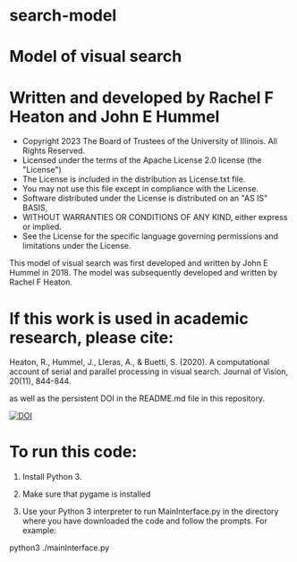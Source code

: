 # search-model
# Model of visual search 
# Written and developed by Rachel F Heaton and John E Hummel

* Copyright 2023 The Board of Trustees of the University of Illinois. All Rights Reserved.
* Licensed under the terms of the Apache License 2.0 license (the "License")
* The License is included in the distribution as License.txt file.
* You may not use this file except in compliance with the License.
* Software distributed under the License is distributed on an "AS IS" BASIS,
* WITHOUT WARRANTIES OR CONDITIONS OF ANY KIND, either express or implied.
* See the License for the specific language governing permissions and limitations under the License.


This model of visual search was first developed and written by John E Hummel in 2018.
The model was subsequently developed and written by Rachel F Heaton.

# If this work is used in academic research, please cite:
Heaton, R., Hummel, J., Lleras, A., & Buetti, S. (2020). A computational account of serial and parallel processing in visual search. Journal of Vision, 20(11), 844-844.

as well as the persistent DOI in the README.md file in this repository.

<a href="https://zenodo.org/badge/latestdoi/703054287"><img src="https://zenodo.org/badge/703054287.svg" alt="DOI"></a>


# To run this code:

1. Install Python 3.

2. Make sure that pygame is installed 

3. Use your Python 3 interpreter to run MainInterface.py in the directory where you have downloaded the code and follow the prompts.
For example:

python3 ./mainInterface.py

